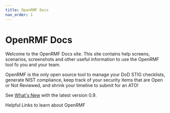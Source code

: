 ```yaml
---
title: OpenRMF Docs
nav_order: 1
---
```


# OpenRMF Docs

Welcome to the OpenRMF Docs site. This site contains help screens, scenarios, screenshots and 
other useful information to use the OpenRMF tool fo you and your team. 

OpenRMF is the only open source tool to manage your DoD STIG checklists, generate NIST compliance, keep track of your security items that are Open or Not Reviewed, and shrink your timeline to submit for an ATO!

See [What's New](./whatsnew.md) with the latest version 0.9.

Helpful Links to learn about OpenRMF